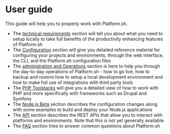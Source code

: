 # User guide

This guide will help you to properly work with Platform.sh.

* The [technical requirements](overview/technical-requirements.md) section will tell you about what you need to setup locally to take full benefits of the productivity enhancing features of Platform.sh
* The [Configuration](overview/configuring-project-environments.md) section will give you detailed reference material for configuring your projects and environments, through the web interface, the CLI, and the Platform.sh configuration files
* The [administration and Operations](using/README.md) section is here to help you through the day-to-day operations of Platform.sh - how to go live, how to backup and restore how to setup a local development environment and how to make full use of integrations with third party tools
* The [PHP Toolstacks](reference/toolstacks/php/README.md) will give you a detailed view of how to work with PHP and more specifically with frameworks such as Drupal and Symfony
* The [Node.js Beta](reference/toolstacks/nodejs/README.md) section describes the configuration changes along with some examples to build and deploy your Node.js applications
* The [API](reference/rest-api.md) section describes the REST APIs that allow you to interact with platforms and environments.  Note that this is not yet generally available.
* The [FAQ](reference/faq/known-issues.md) section tries to answer common questions about Platform.sh
